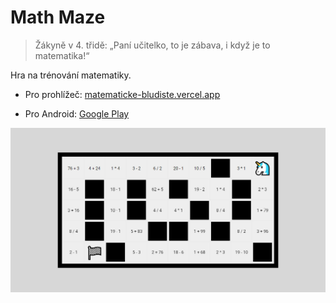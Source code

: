 # Math Maze

> Žákyně v 4. třidě: „Paní učitelko, to je zábava, i když je to matematika!“

Hra na trénování matematiky.

- Pro prohlížeč: [matematicke-bludiste.vercel.app](https://matematicke-bludiste.vercel.app/)

- Pro Android: [Google Play](https://play.google.com/store/apps/details?id=app.mathmaze.twa)

![náhled](public/og-image.jpg)
